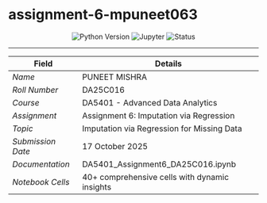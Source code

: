 # assignment-6-mpuneet063

<div align="center">
  <img src="https://img.shields.io/badge/Python-3.12.3-blue.svg" alt="Python Version">
  <img src="https://img.shields.io/badge/Jupyter-Notebook-orange.svg" alt="Jupyter">
  <img src="https://img.shields.io/badge/Status-Complete-green.svg" alt="Status">
</div>

---

| Field | Details |
|-------|---------|
| *Name* | PUNEET MISHRA |
| *Roll Number* | DA25C016 |
| *Course* | DA5401 - Advanced Data Analytics |
| *Assignment* | Assignment 6: Imputation via Regression |
| *Topic* | Imputation via Regression for Missing Data |
| *Submission Date* | 17 October 2025 |
| *Documentation*  |  DA5401_Assignment6_DA25C016.ipynb
| *Notebook Cells* | 40+ comprehensive cells with dynamic insights |
